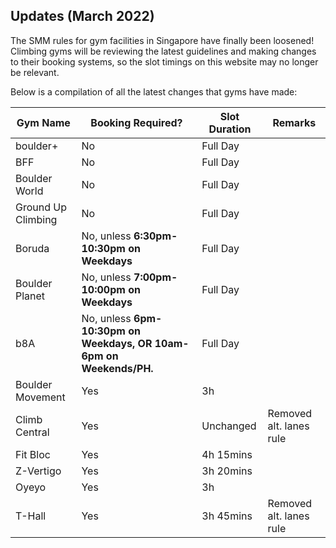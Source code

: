 ## Updates (March 2022)

The SMM rules for gym facilities in Singapore have finally been loosened! Climbing gyms will be reviewing the latest guidelines and making
changes to their booking systems, so the slot timings on this website may no longer be relevant.

Below is a compilation of all the latest changes that gyms have made:

| Gym Name           | Booking Required?                                                   | Slot Duration | Remarks                 |
| ------------------ | ------------------------------------------------------------------- | ------------- | ----------------------- |
| boulder+           | No                                                                  | Full Day      |                         |
| BFF                | No                                                                  | Full Day      |                         |
| Boulder World      | No                                                                  | Full Day      |                         |
| Ground Up Climbing | No                                                                  | Full Day      |                         |
| Boruda             | No, unless **6:30pm-10:30pm on Weekdays**                           | Full Day      |                         |
| Boulder Planet     | No, unless **7:00pm-10:00pm on Weekdays**                           | Full Day      |                         |
| b8A                | No, unless **6pm-10:30pm on Weekdays, OR 10am-6pm on Weekends/PH.** | Full Day      |                         |
| Boulder Movement   | Yes                                                                 | 3h            |                         |
| Climb Central      | Yes                                                                 | Unchanged     | Removed alt. lanes rule |
| Fit Bloc           | Yes                                                                 | 4h 15mins     |                         |
| Z-Vertigo          | Yes                                                                 | 3h 20mins     |                         |
| Oyeyo              | Yes                                                                 | 3h            |                         |
| T-Hall             | Yes                                                                 | 3h 45mins     | Removed alt. lanes rule |
